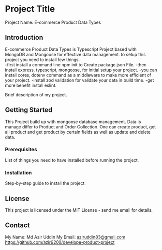 # Project Title

Project Name: E-commerce Product Data Types

## Introduction

E-commerce Product Data Types is Typescript Project based with MongoDB and Mongoose for effective data management. to setup this project you need to install few things.  
-first install a command line npm init to Create package.json File.
-then install express, typescript, mongoose, for initial setup your project.
-you can install cores, dotenv command as a middleware to make more efficient of your project.
-install zod validation for validate your data in build time.
-get more benefit install eslint.

Brief description of my project.

## Getting Started

This Project build up with mongoose database management. Data is manage differ to Product and Order Collection.
One can create product, get all product and get product by certain fields as well as update and delete data.

### Prerequisites

List of things you need to have installed before running the project.

### Installation

Step-by-step guide to install the project.

## License

This project is licensed under the MIT License - send me email for details.

## Contact

My Name: Md Azir Uddin
My Email: aziruddin83@gmail.com
https://github.com/azir9200/develope-product-project
